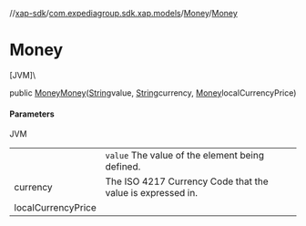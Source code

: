 //[xap-sdk](../../../index.md)/[com.expediagroup.sdk.xap.models](../index.md)/[Money](index.md)/[Money](-money.md)

# Money

[JVM]\

public [Money](index.md)[Money](-money.md)([String](https://docs.oracle.com/javase/8/docs/api/java/lang/String.html)value, [String](https://docs.oracle.com/javase/8/docs/api/java/lang/String.html)currency, [Money](index.md)localCurrencyPrice)

#### Parameters

JVM

| | |
|---|---|
|  | `value` The value of the element being defined. |
| currency | The ISO 4217 Currency Code that the value is expressed in. |
| localCurrencyPrice |
